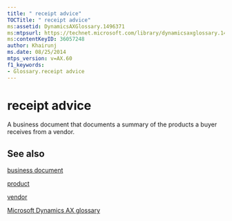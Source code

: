 ```yaml
---
title: " receipt advice"
TOCTitle: " receipt advice"
ms:assetid: DynamicsAXGlossary.1496371
ms:mtpsurl: https://technet.microsoft.com/library/dynamicsaxglossary.1496371(v=AX.60)
ms:contentKeyID: 36057248
author: Khairunj
ms.date: 08/25/2014
mtps_version: v=AX.60
f1_keywords:
- Glossary.receipt advice
---
```


# receipt advice

A business document that documents a summary of the products a buyer receives from a vendor.

## See also

[business document](business-document.md)

[product](product.md)

[vendor](vendor.md)

[Microsoft Dynamics AX glossary](glossary/microsoft-dynamics-ax-glossary.md)

  


